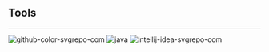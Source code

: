 ## Tools
------------------------------------------------
![github-color-svgrepo-com](https://github.com/user-attachments/assets/eb1146d1-5aeb-499b-bd88-2535ffea34e9)
![java](https://github.com/user-attachments/assets/cba4f767-3b12-45d6-bbc2-3a40dcd5881d)
![intellij-idea-svgrepo-com](https://github.com/user-attachments/assets/511d3709-0a6c-41dc-a1ee-5684b470164c)
